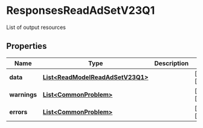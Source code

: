 

# ResponsesReadAdSetV23Q1

List of output resources

## Properties

| Name | Type | Description | Notes |
|------------ | ------------- | ------------- | -------------|
|**data** | [**List&lt;ReadModelReadAdSetV23Q1&gt;**](ReadModelReadAdSetV23Q1.md) |  |  [optional] [readonly] |
|**warnings** | [**List&lt;CommonProblem&gt;**](CommonProblem.md) |  |  [optional] [readonly] |
|**errors** | [**List&lt;CommonProblem&gt;**](CommonProblem.md) |  |  [optional] [readonly] |



